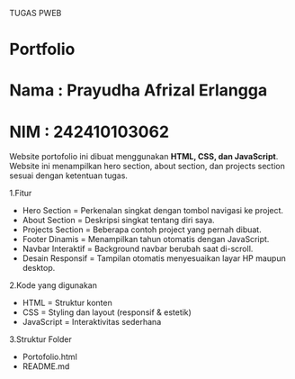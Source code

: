 TUGAS PWEB

# Portfolio
# Nama : Prayudha Afrizal Erlangga
# NIM  : 242410103062

Website portofolio ini dibuat menggunakan **HTML, CSS, dan JavaScript**.  
Website ini menampilkan hero section, about section, dan projects section sesuai dengan ketentuan tugas.

1.Fitur
- Hero Section = Perkenalan singkat dengan tombol navigasi ke project.  
- About Section = Deskripsi singkat tentang diri saya.  
- Projects Section = Beberapa contoh project yang pernah dibuat.  
- Footer Dinamis = Menampilkan tahun otomatis dengan JavaScript.  
- Navbar Interaktif = Background navbar berubah saat di-scroll.  
- Desain Responsif = Tampilan otomatis menyesuaikan layar HP maupun desktop.  

2.Kode yang digunakan
- HTML = Struktur konten  
- CSS = Styling dan layout (responsif & estetik)  
- JavaScript = Interaktivitas sederhana  

3.Struktur Folder
- Portofolio.html
- README.md
